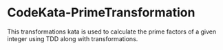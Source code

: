 # CodeKata-PrimeTransformation
This transformations kata is used to calculate the prime factors of a given integer using TDD along with transformations.
